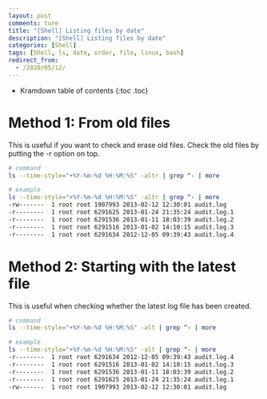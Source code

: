 ```yaml
---
layout: post
comments: ture
title: "[Shell] Listing files by date"
description: "[Shell] Listing files by date"
categories: [Shell]
tags: [Shell, ls, date, order, file, linux, bash]
redirect_from:
  - /2020/05/12/
---
```


* Kramdown table of contents
{:toc .toc}

# Method 1: From old files
This is useful if you want to check and erase old files.
Check the old files by putting the -r option on top.

``` bash
# command
ls --time-style="+%Y-%m-%d %H:%M:%S" -altr | grep ^- | more

# example
ls --time-style="+%Y-%m-%d %H:%M:%S" -altr | grep ^- | more
-rw-------  1 root root 1907993 2013-02-12 12:30:01 audit.log
-r--------  1 root root 6291625 2013-01-24 21:35:24 audit.log.1
-r--------  1 root root 6291536 2013-01-11 18:03:39 audit.log.2
-r--------  1 root root 6291516 2013-01-02 14:10:15 audit.log.3
-r--------  1 root root 6291634 2012-12-05 09:39:43 audit.log.4
```

# Method 2: Starting with the latest file
This is useful when checking whether the latest log file has been created.

``` bash
# command
ls --time-style="+%Y-%m-%d %H:%M:%S" -alt | grep ^- | more

# example
ls --time-style="+%Y-%m-%d %H:%M:%S" -alt | grep ^- | more
-r--------  1 root root 6291634 2012-12-05 09:39:43 audit.log.4
-r--------  1 root root 6291516 2013-01-02 14:10:15 audit.log.3
-r--------  1 root root 6291536 2013-01-11 18:03:39 audit.log.2
-r--------  1 root root 6291625 2013-01-24 21:35:24 audit.log.1
-rw-------  1 root root 1907993 2013-02-12 12:30:01 audit.log
```